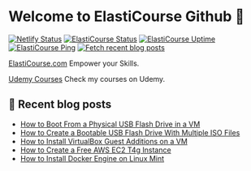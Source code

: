 # Welcome to ElastiCourse Github 👋

[![Netlify Status](https://api.netlify.com/api/v1/badges/1ca2f4a0-ae49-4ef3-92d0-e51100d5b0e9/deploy-status)](https://app.netlify.com/sites/elasticourse/deploys)
[![ElastiCourse Status](https://uptime.services.elasticourse.com/api/badge/1/status)](https://www.elasticourse.com)
[![ElastiCourse Uptime](https://uptime.services.elasticourse.com/api/badge/1/uptime)](https://www.elasticourse.com)
[![ElastiCourse Ping](https://uptime.services.elasticourse.com/api/badge/1/avg-response)](https://www.elasticourse.com)
[![Fetch recent blog posts](https://github.com/ElastiCourse/ElastiCourse/actions/workflows/fetch-recent-blog-posts.yml/badge.svg)](https://github.com/ElastiCourse/ElastiCourse/actions/workflows/fetch-recent-blog-posts.yml)



[ElastiCourse.com](https://www.elasticourse.com)
Empower your Skills.

[Udemy Courses](https://www.udemy.com/user/elasticourse/)
Check my courses on Udemy.



## 📝 Recent blog posts 

<!-- FEED-START -->
- [How to Boot From a Physical USB Flash Drive in a VM](https://www.elasticourse.com/how-to-boot-from-a-physical-usb-flash-drive-in-a-vm/)
- [How to Create a Bootable USB Flash Drive With Multiple ISO Files](https://www.elasticourse.com/how-to-create-a-bootable-usb-flash-drive-with-multiple-iso-files/)
- [How to Install VirtualBox Guest Additions on a VM](https://www.elasticourse.com/how-to-install-virtualbox-guest-additions-on-a-vm/)
- [How to Create a Free AWS EC2 T4g Instance](https://www.elasticourse.com/how-to-create-a-free-aws-ec2-t4g-instance/)
- [How to Install Docker Engine on Linux Mint](https://www.elasticourse.com/how-to-install-docker-engine-on-linux-mint/)
<!-- FEED-END -->